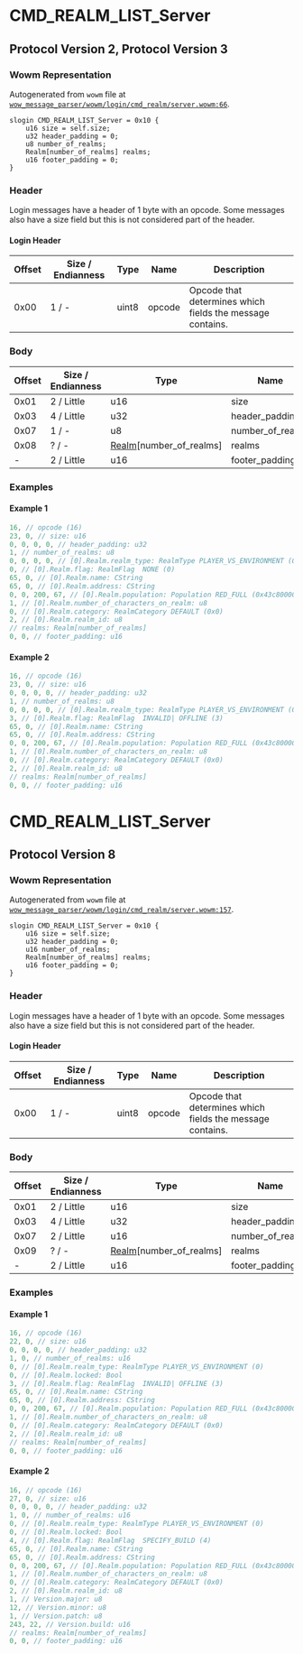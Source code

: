 # CMD_REALM_LIST_Server

## Protocol Version 2, Protocol Version 3

### Wowm Representation

Autogenerated from `wowm` file at [`wow_message_parser/wowm/login/cmd_realm/server.wowm:66`](https://github.com/gtker/wow_messages/tree/main/wow_message_parser/wowm/login/cmd_realm/server.wowm#L66).
```rust,ignore
slogin CMD_REALM_LIST_Server = 0x10 {
    u16 size = self.size;
    u32 header_padding = 0;
    u8 number_of_realms;
    Realm[number_of_realms] realms;
    u16 footer_padding = 0;
}
```
### Header

Login messages have a header of 1 byte with an opcode. Some messages also have a size field but this is not considered part of the header.

#### Login Header

| Offset | Size / Endianness | Type   | Name   | Description |
| ------ | ----------------- | ------ | ------ | ----------- |
| 0x00   | 1 / -             | uint8  | opcode | Opcode that determines which fields the message contains.|

### Body

| Offset | Size / Endianness | Type | Name | Description | Comment |
| ------ | ----------------- | ---- | ---- | ----------- | ------- |
| 0x01 | 2 / Little | u16 | size |  |  |
| 0x03 | 4 / Little | u32 | header_padding |  |  |
| 0x07 | 1 / - | u8 | number_of_realms |  |  |
| 0x08 | ? / - | [Realm](realm.md)[number_of_realms] | realms |  |  |
| - | 2 / Little | u16 | footer_padding |  |  |

### Examples

#### Example 1

```c
16, // opcode (16)
23, 0, // size: u16
0, 0, 0, 0, // header_padding: u32
1, // number_of_realms: u8
0, 0, 0, 0, // [0].Realm.realm_type: RealmType PLAYER_VS_ENVIRONMENT (0)
0, // [0].Realm.flag: RealmFlag  NONE (0)
65, 0, // [0].Realm.name: CString
65, 0, // [0].Realm.address: CString
0, 0, 200, 67, // [0].Realm.population: Population RED_FULL (0x43c80000)
1, // [0].Realm.number_of_characters_on_realm: u8
0, // [0].Realm.category: RealmCategory DEFAULT (0x0)
2, // [0].Realm.realm_id: u8
// realms: Realm[number_of_realms]
0, 0, // footer_padding: u16
```
#### Example 2

```c
16, // opcode (16)
23, 0, // size: u16
0, 0, 0, 0, // header_padding: u32
1, // number_of_realms: u8
0, 0, 0, 0, // [0].Realm.realm_type: RealmType PLAYER_VS_ENVIRONMENT (0)
3, // [0].Realm.flag: RealmFlag  INVALID| OFFLINE (3)
65, 0, // [0].Realm.name: CString
65, 0, // [0].Realm.address: CString
0, 0, 200, 67, // [0].Realm.population: Population RED_FULL (0x43c80000)
1, // [0].Realm.number_of_characters_on_realm: u8
0, // [0].Realm.category: RealmCategory DEFAULT (0x0)
2, // [0].Realm.realm_id: u8
// realms: Realm[number_of_realms]
0, 0, // footer_padding: u16
```
# CMD_REALM_LIST_Server

## Protocol Version 8

### Wowm Representation

Autogenerated from `wowm` file at [`wow_message_parser/wowm/login/cmd_realm/server.wowm:157`](https://github.com/gtker/wow_messages/tree/main/wow_message_parser/wowm/login/cmd_realm/server.wowm#L157).
```rust,ignore
slogin CMD_REALM_LIST_Server = 0x10 {
    u16 size = self.size;
    u32 header_padding = 0;
    u16 number_of_realms;
    Realm[number_of_realms] realms;
    u16 footer_padding = 0;
}
```
### Header

Login messages have a header of 1 byte with an opcode. Some messages also have a size field but this is not considered part of the header.

#### Login Header

| Offset | Size / Endianness | Type   | Name   | Description |
| ------ | ----------------- | ------ | ------ | ----------- |
| 0x00   | 1 / -             | uint8  | opcode | Opcode that determines which fields the message contains.|

### Body

| Offset | Size / Endianness | Type | Name | Description | Comment |
| ------ | ----------------- | ---- | ---- | ----------- | ------- |
| 0x01 | 2 / Little | u16 | size |  |  |
| 0x03 | 4 / Little | u32 | header_padding |  |  |
| 0x07 | 2 / Little | u16 | number_of_realms |  |  |
| 0x09 | ? / - | [Realm](realm.md)[number_of_realms] | realms |  |  |
| - | 2 / Little | u16 | footer_padding |  |  |

### Examples

#### Example 1

```c
16, // opcode (16)
22, 0, // size: u16
0, 0, 0, 0, // header_padding: u32
1, 0, // number_of_realms: u16
0, // [0].Realm.realm_type: RealmType PLAYER_VS_ENVIRONMENT (0)
0, // [0].Realm.locked: Bool
3, // [0].Realm.flag: RealmFlag  INVALID| OFFLINE (3)
65, 0, // [0].Realm.name: CString
65, 0, // [0].Realm.address: CString
0, 0, 200, 67, // [0].Realm.population: Population RED_FULL (0x43c80000)
1, // [0].Realm.number_of_characters_on_realm: u8
0, // [0].Realm.category: RealmCategory DEFAULT (0x0)
2, // [0].Realm.realm_id: u8
// realms: Realm[number_of_realms]
0, 0, // footer_padding: u16
```
#### Example 2

```c
16, // opcode (16)
27, 0, // size: u16
0, 0, 0, 0, // header_padding: u32
1, 0, // number_of_realms: u16
0, // [0].Realm.realm_type: RealmType PLAYER_VS_ENVIRONMENT (0)
0, // [0].Realm.locked: Bool
4, // [0].Realm.flag: RealmFlag  SPECIFY_BUILD (4)
65, 0, // [0].Realm.name: CString
65, 0, // [0].Realm.address: CString
0, 0, 200, 67, // [0].Realm.population: Population RED_FULL (0x43c80000)
1, // [0].Realm.number_of_characters_on_realm: u8
0, // [0].Realm.category: RealmCategory DEFAULT (0x0)
2, // [0].Realm.realm_id: u8
1, // Version.major: u8
12, // Version.minor: u8
1, // Version.patch: u8
243, 22, // Version.build: u16
// realms: Realm[number_of_realms]
0, 0, // footer_padding: u16
```
